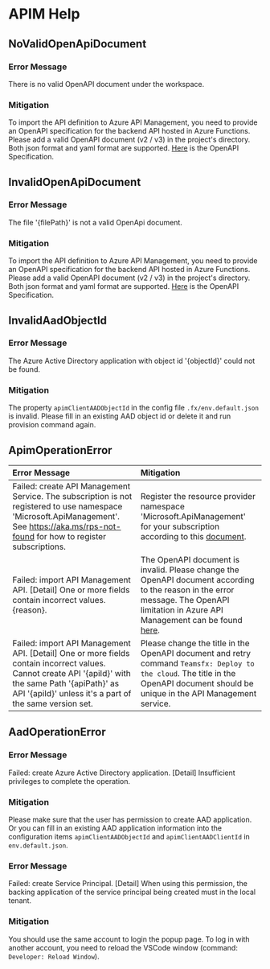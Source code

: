 # APIM Help
## NoValidOpenApiDocument
### Error Message
There is no valid OpenAPI document under the workspace.
### Mitigation
To import the API definition to Azure API Management, you need to provide an OpenAPI specification for the backend API hosted in Azure Functions. Please add a valid OpenAPI document (v2 / v3) in the project's directory. Both json format and yaml format are supported. [Here](https://swagger.io/resources/open-api/) is the OpenAPI Specification.

## InvalidOpenApiDocument
### Error Message
The file '{filePath}' is not a valid OpenApi document.
### Mitigation
To import the API definition to Azure API Management, you need to provide an OpenAPI specification for the backend API hosted in Azure Functions. Please add a valid OpenAPI document (v2 / v3) in the project's directory. Both json format and yaml format are supported. [Here](https://swagger.io/resources/open-api/) is the OpenAPI Specification.

## InvalidAadObjectId
### Error Message
The Azure Active Directory application with object id '{objectId}' could not be found.
### Mitigation
The property `apimClientAADObjectId` in the config file `.fx/env.default.json` is invalid. Please fill in an existing AAD object id or delete it and run provision command again.

## ApimOperationError

| Error Message | Mitigation |
| :-------------| :----------|
|Failed: create API Management Service. The subscription is not registered to use namespace 'Microsoft.ApiManagement'. See https://aka.ms/rps-not-found for how to register subscriptions.| Register the resource provider namespace 'Microsoft.ApiManagement' for your subscription according to this [document](https://docs.microsoft.com/en-us/azure/azure-resource-manager/templates/error-register-resource-provider#solution-3---azure-portal).|
|Failed: import API Management API. [Detail] One or more fields contain incorrect values. {reason}. | The OpenAPI document is invalid. Please change the OpenAPI document according to the reason in the error message. The OpenAPI limitation in Azure API Management can be found [here](https://docs.microsoft.com/en-us/azure/api-management/api-management-api-import-restrictions).|
|Failed: import API Management API. [Detail] One or more fields contain incorrect values. Cannot create API '{apiId}' with the same Path '{apiPath}' as API '{apiId}' unless it's a part of the same version set. | Please change the title in the OpenAPI document and retry command `Teamsfx: Deploy to the cloud`. The title in the OpenAPI document should be unique in the API Management service.|

## AadOperationError
### Error Message
Failed: create Azure Active Directory application. [Detail] Insufficient privileges to complete the operation.
### Mitigation
Please make sure that the user has permission to create AAD application. Or you can fill in an existing AAD application information into the configuration items `apimClientAADObjectId` and `apimClientAADClientId` in `env.default.json`.

### Error Message
Failed: create Service Principal. [Detail] When using this permission, the backing application of the service principal being created must in the local tenant.
### Mitigation
You should use the same account to login the popup page. To log in with another account, you need to reload the VSCode window (command: `Developer: Reload Window`).

